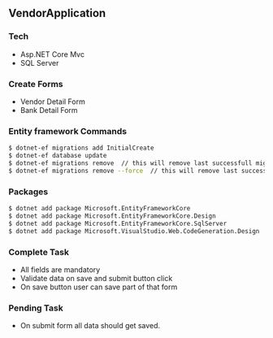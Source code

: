 ## VendorApplication

### Tech

* Asp.NET Core Mvc
* SQL Server

### Create Forms

* Vendor Detail Form
* Bank Detail Form

### Entity framework Commands

```sh
$ dotnet-ef migrations add InitialCreate
$ dotnet-ef database update
$ dotnet-ef migrations remove  // this will remove last successfull migration from project
$ dotnet-ef migrations remove --force  // this will remove last successfull migration from project and from database as well
```

### Packages 

```sh
$ dotnet add package Microsoft.EntityFrameworkCore
$ dotnet add package Microsoft.EntityFrameworkCore.Design
$ dotnet add package Microsoft.EntityFrameworkCore.SqlServer
$ dotnet add package Microsoft.VisualStudio.Web.CodeGeneration.Design
```

### Complete Task

* All fields are mandatory 
*	Validate data on save and submit button click
* On save button user can save part of that form

### Pending Task

* On submit form all data should get saved.
